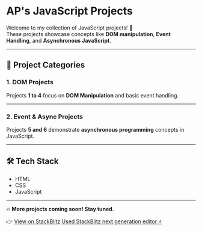 # **AP's JavaScript Projects**  

Welcome to my collection of JavaScript projects! 🚀  
These projects showcase concepts like **DOM manipulation**, **Event Handling**, and **Asynchronous JavaScript**.

---

## **📌 Project Categories**

### **1. DOM Projects**  
Projects **1 to 4** focus on **DOM Manipulation** and basic event handling.  

---

### **2. Event & Async Projects**  
Projects **5 and 6** demonstrate **asynchronous programming** concepts in JavaScript.  

---

## **🛠 Tech Stack**
- HTML  
- CSS  
- JavaScript  

---

🔥 **More projects coming soon! Stay tuned.**

👉 [View on StackBlitz](https://stackblitz.com/~/github.com/AnshulParkar/dom-project)
[Used StackBlitz next generation editor ⚡️](https://stackblitz.com/~/github.com/AnshulParkar/dom-project)

